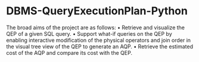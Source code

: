 # DBMS-QueryExecutionPlan-Python
The broad aims of the project are as follows: • Retrieve and visualize the QEP of a given SQL query. • Support what-if queries on the QEP by enabling interactive modification of the  physical operators and join order in the visual tree view of the QEP to generate  an AQP.  • Retrieve the estimated cost of the AQP and compare its cost with the QEP. 
